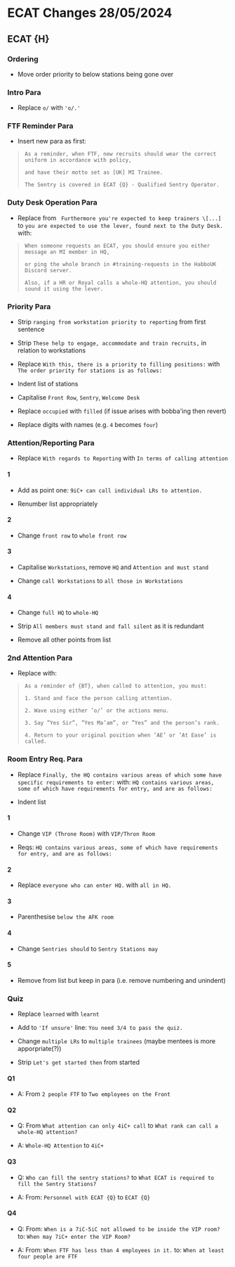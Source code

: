 # ECAT Changes 28/05/2024
## ECAT {H}
### Ordering
- Move order priority to below stations being gone over

### Intro Para
- Replace `o/` with `'o/.'`

### FTF Reminder Para
- Insert new para as first:
> `As a reminder, when FTF, new recruits should wear the correct uniform in accordance with policy,`
>
> `and have their motto set as [UK] MI Trainee.`
>
> `The Sentry is covered in ECAT {Q} - Qualified Sentry Operator.`

### Duty Desk Operation Para
- Replace from ` Furthermore you're expected to keep trainers \[...]` to `you are expected to use the lever, found next to the Duty Desk.` with:
> `When someone requests an ECAT, you should ensure you either message an MI member in HQ,`
>
> `or ping the whole branch in #training-requests in the HabboUK Discord server.`
>
> `Also, if a HR or Royal calls a whole-HQ attention, you should sound it using the lever.`



### Priority Para
- Strip `ranging from workstation priority to reporting` from first sentence

- Strip `These help to engage, accommodate and train recruits,` in relation to workstations

- Replace `With this, there is a priority to filling positions:` with `The order priority for stations is as follows:`

- Indent list of stations

- Capitalise `Front Row`, `Sentry`, `Welcome Desk`

- Replace `occupied` with `filled` (if issue arises with bobba'ing then revert)

- Replace digits with names (e.g. `4` becomes `four`)

### Attention/Reporting Para
- Replace `With regards to Reporting` with `In terms of calling attention`

#### 1
- Add as point one: `9iC+ can call individual LRs to attention.`

- Renumber list appropriately

#### 2
- Change `front row` to `whole front row`

#### 3
- Capitalise `Workstations`, remove `HQ` and `Attention and must stand`

- Change `call Workstations` to `all those in Workstations`

#### 4
- Change `full HQ` to `whole-HQ`

- Strip `All members must stand and fall silent` as it is redundant

- Remove all other points from list

### 2nd Attention Para
- Replace with:
> `As a reminder of {BT}, when called to attention, you must:`
>
>   `1. Stand and face the person calling attention.`
>
>   `2. Wave using either ’o/’ or the actions menu.`
>
>   `3. Say ”Yes Sir”, ”Yes Ma’am”, or ”Yes” and the person’s rank.`
>
>   `4. Return to your original position when ’AE’ or ’At Ease’ is called.`

### Room Entry Req. Para
- Replace `Finally, the HQ contains various areas of which some have specific requirements to enter:` with:
`HQ contains various areas, some of which have requirements for entry, and are as follows:`

- Indent list

#### 1
- Change `VIP (Throne Room)` with `VIP/Thron Room`

- Reqs: `HQ contains various areas, some of which have requirements for entry, and are as follows:`

#### 2
- Replace `everyone who can enter HQ.` with `all in HQ.`

#### 3
- Parenthesise `below the AFK room`

#### 4
- Change `Sentries should` to `Sentry Stations may`

#### 5
- Remove from list but keep in para (i.e. remove numbering and unindent)

### Quiz
- Replace `learned` with `learnt`

- Add to `'If unsure'` line: `You need 3/4 to pass the quiz. `

- Change `multiple LRs` to `multiple trainees` (maybe mentees is more apporpriate(?))

- Strip `Let's get started then` from started

#### Q1
- A: From `2 people FTF` to `Two employees on the Front`

#### Q2
- Q: From `What attention can only 4iC+ call` to `What rank can call a whole-HQ attention?`

- A: `Whole-HQ Attention` to `4iC+`

#### Q3
- Q: `Who can fill the sentry stations?` to `What ECAT is required to fill the Sentry Stations?`

- A: From: `Personnel with ECAT {Q}` to `ECAT {Q}`

#### Q4
- Q: From: `When is a 7iC-5iC not allowed to be inside the VIP room?` to: `When may 7iC+ enter the VIP Room?`

- A: From: `When FTF has less than 4 employees in it.` to: `When at least four people are FTF`
